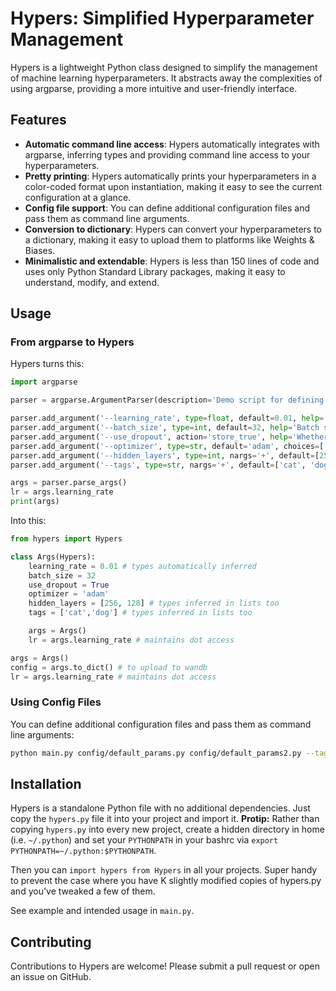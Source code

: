 # Hypers: Simplified Hyperparameter Management

Hypers is a lightweight Python class designed to simplify the management of machine learning hyperparameters. It abstracts away the complexities of using argparse, providing a more intuitive and user-friendly interface.

## Features
- **Automatic command line access**: Hypers automatically integrates with argparse, inferring types and providing command line access to your hyperparameters.
- **Pretty printing**: Hypers automatically prints your hyperparameters in a color-coded format upon instantiation, making it easy to see the current configuration at a glance.
- **Config file support**: You can define additional configuration files and pass them as command line arguments.
- **Conversion to dictionary**: Hypers can convert your hyperparameters to a dictionary, making it easy to upload them to platforms like Weights & Biases.
- **Minimalistic and extendable**: Hypers is less than 150 lines of code and uses only Python Standard Library packages, making it easy to understand, modify, and extend.

## Usage

### From argparse to Hypers

Hypers turns this:
```python
import argparse

parser = argparse.ArgumentParser(description='Demo script for defining random hyperparameters')

parser.add_argument('--learning_rate', type=float, default=0.01, help='Learning rate for the model')
parser.add_argument('--batch_size', type=int, default=32, help='Batch size for training')
parser.add_argument('--use_dropout', action='store_true', help='Whether to use dropout in the model')
parser.add_argument('--optimizer', type=str, default='adam', choices=['adam', 'sgd', 'rmsprop'], help='Optimizer for training')
parser.add_argument('--hidden_layers', type=int, nargs='+', default=[256, 128], help='Sizes of hidden layers')
parser.add_argument('--tags', type=str, nargs='+', default=['cat', 'dog'], help='Sizes of hidden layers')

args = parser.parse_args()
lr = args.learning_rate
print(args)
```

Into this:

```python 
from hypers import Hypers

class Args(Hypers):
    learning_rate = 0.01 # types automatically inferred
    batch_size = 32
    use_dropout = True
    optimizer = 'adam'
    hidden_layers = [256, 128] # types inferred in lists too
    tags = ['cat','dog'] # types inferred in lists too

    args = Args()
    lr = args.learning_rate # maintains dot access

args = Args()
config = args.to_dict() # to upload to wandb
lr = args.learning_rate # maintains dot access
```

### Using Config Files

You can define additional configuration files and pass them as command line arguments:

```bash
python main.py config/default_params.py config/default_params2.py --tags=cat,dog,fish --layers=2,3,4,5 --use_dropout=true
```
## Installation

Hypers is a standalone Python file with no additional dependencies. Just copy the `hypers.py` file it into your project and import it. **Protip:** Rather than copying `hypers.py` into every new project, create a hidden directory in home (i.e. `~/.python`) and set your `PYTHONPATH` in your bashrc via `export PYTHONPATH=~/.python:$PYTHONPATH`. 

Then you can `import hypers from Hypers` in all your projects. Super handy to prevent the case where you have K slightly modified copies of hypers.py and you've tweaked a few of them.

See example and intended usage in `main.py`.
## Contributing

Contributions to Hypers are welcome! Please submit a pull request or open an issue on GitHub.

